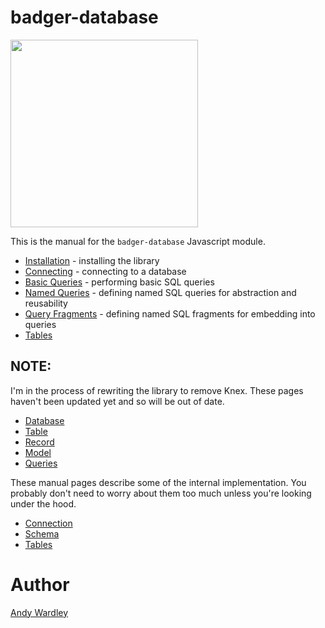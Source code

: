 # badger-database

<img src="./images/badger2.svg" width="300"/>

This is the manual for the `badger-database` Javascript module.

* [Installation](manual/installation.html) - installing the library
* [Connecting](manual/connecting.html) - connecting to a database
* [Basic Queries](manual/basic_queries.html) - performing basic SQL queries
* [Named Queries](manual/named_queries.html) - defining named SQL queries for abstraction and reusability
* [Query Fragments](manual/query_fragments.html) - defining named SQL fragments for embedding into queries
* [Tables](manual/tables.html)

## NOTE:

I'm in the process of rewriting the library to remove Knex.  These
pages haven't been updated yet and so will be out of date.

* [Database](manual/database.html)
* [Table](manual/table.html)
* [Record](manual/record.html)
* [Model](manual/model.html)
* [Queries](manual/queries.html)


These manual pages describe some of the internal implementation.
You probably don't need to worry about them too much unless you're
looking under the hood.

* [Connection](manual/connection.html)
* [Schema](manual/schema.html)
* [Tables](manual/tables.html)

# Author

[Andy Wardley](https://github.com/abw)
